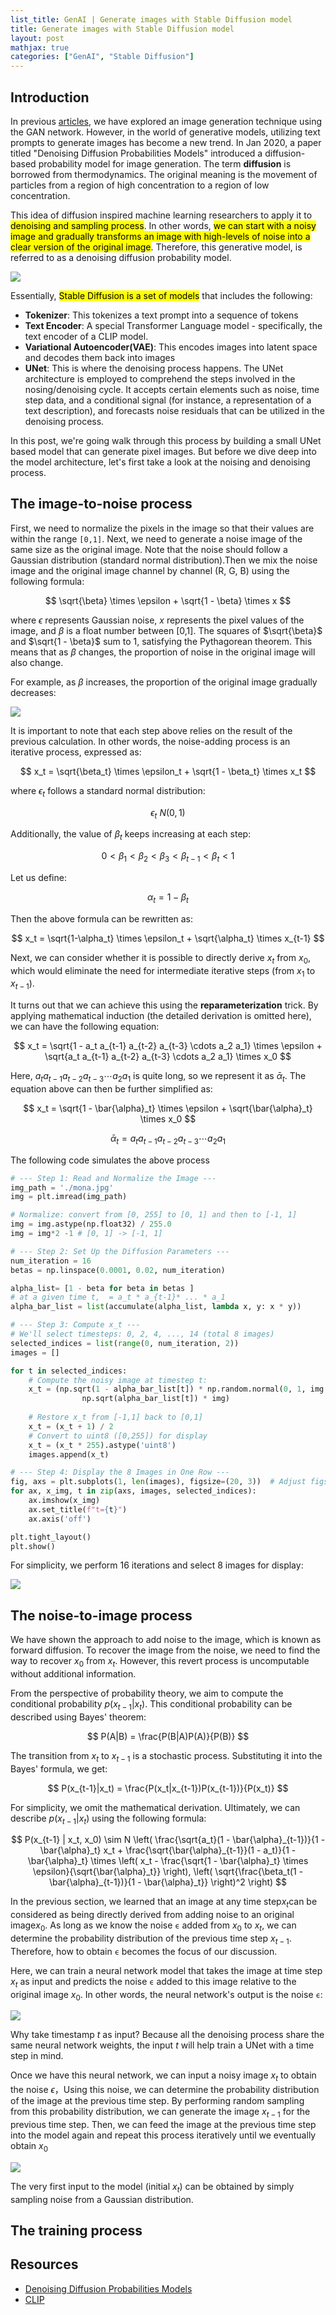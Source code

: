 ```yaml
---
list_title: GenAI | Generate images with Stable Diffusion model
title: Generate images with Stable Diffusion model
layout: post
mathjax: true
categories: ["GenAI", "Stable Diffusion"]
---
```


## Introduction

In previous [articles](https://xta0.me/2019/08/03/Learn-PyTorch-3.html), we have explored an image generation technique using the GAN network. However, in the world of generative models, utilizing text prompts to generate images has become a new trend. In Jan 2020, a paper titled "Denoising Diffusion Probabilities Models" introduced a diffusion-based probability model for image generation. The term <strong>diffusion</strong> is borrowed from thermodynamics. The original meaning is the movement of particles from a region of high concentration to a region of low concentration.

This idea of diffusion inspired machine learning researchers to apply it to <mark>denoising and sampling process</mark>. In other words, <mark>we can start with a noisy image and gradually transforms an image with high-levels of noise into a clear version of the original image</mark>. Therefore, this generative model, is referred to as a denoising diffusion probability model.

<img class="md-img-center" src="{{site.baseurl}}/assets/images/2025/01/sd-03.png">

Essentially, <mark>Stable Diffusion is a set of models</mark> that includes the following:

- <strong>Tokenizer</strong>: This tokenizes a text prompt into a sequence of tokens
- <strong>Text Encoder</strong>: A special Transformer Language model - specifically, the text encoder of a CLIP model.
- <strong>Variational Autoencoder(VAE)</strong>: This encodes images into latent space and decodes them back into images
- <strong>UNet</strong>: This is where the denoising process happens. The UNet architecture is employed to comprehend the steps involved in the nosing/denoising cycle. It accepts certain elements such as noise, time step data, and a conditional signal (for instance, a representation of a text description), and forecasts noise residuals that can be utilized in the denoising process.

In this post, we're going walk through this process by building a small UNet based model that can generate pixel images. But before we dive deep into the model architecture, let's first take a look at the noising and denoising process. 

## The image-to-noise process

First, we need to normalize the pixels in the image so that their values are within the range `[0,1]`.
Next, we need to generate a noise image of the same size as the original image. Note that the noise should follow a Gaussian distribution (standard normal distribution).Then we mix the noise image and the original image channel by channel (R, G, B) using the following formula:

$$
\sqrt{\beta} \times \epsilon + \sqrt{1 - \beta} \times x
$$

 where $\epsilon$ represents Gaussian noise, $x$ represents the pixel values of the image, and $\beta$ is a float number between [0,1]. The squares of $\sqrt{\beta}$ and $\sqrt{1 - \beta}$ sum to 1, satisfying the Pythagorean theorem. This means that as $\beta$ changes, the proportion of noise in the original image will also change. 

For example, as $\beta$ increases, the proportion of the original image gradually decreases:

<img class="md-img-center" src="{{site.baseurl}}/assets/images/2025/01/sd-04.png">

It is important to note that each step above relies on the result of the previous calculation. In other words, the noise-adding process is an iterative process, expressed as:

$$
x_t = \sqrt{\beta_t} \times \epsilon_t + \sqrt{1 - \beta_t} \times x_t
$$

where $\epsilon_t$ follows a standard normal distribution:

$$
\epsilon_t ~ N(0,1)
$$

Additionally, the value of $\beta_t$ keeps increasing at each step:

$$
0 < \beta_1 < \beta_2 < \beta_3 < \beta_{t-1} < \beta_t < 1 
$$

Let us define:

$$
\alpha_t = 1 - \beta_t
$$

Then the above formula can be rewritten as:

$$
x_t = \sqrt{1-\alpha_t} \times \epsilon_t + \sqrt{\alpha_t} \times x_{t-1}
$$

Next, we can consider whether it is possible to directly derive $x_t$ from $x_0$, which would eliminate the need for intermediate iterative steps (from $x_1$ to $x_{t-1}$). 

It turns out that we can achieve this using the **reparameterization** trick. By applying mathematical induction (the detailed derivation is omitted here), we can have the following equation:

$$
x_t = \sqrt{1 - a_t a_{t-1} a_{t-2} a_{t-3} \cdots a_2 a_1} \times \epsilon + \sqrt{a_t a_{t-1} a_{t-2} a_{t-3} \cdots a_2 a_1} \times x_0
$$

Here, $a_t a_{t-1} a_{t-2} a_{t-3} \cdots a_2 a_1$ is quite long, so we represent it as $\bar{\alpha}_t$. The equation above can then be further simplified as:

$$
x_t = \sqrt{1 - \bar{\alpha}_t} \times \epsilon + \sqrt{\bar{\alpha}_t} \times x_0
$$

$$
\bar{\alpha}_t = a_t a_{t-1} a_{t-2} a_{t-3} \cdots a_2 a_1
$$

The following code simulates the above process

```python
# --- Step 1: Read and Normalize the Image ---
img_path = './mona.jpg'
img = plt.imread(img_path)

# Normalize: convert from [0, 255] to [0, 1] and then to [-1, 1]
img = img.astype(np.float32) / 255.0
img = img*2 -1 # [0, 1] -> [-1, 1]

# --- Step 2: Set Up the Diffusion Parameters ---
num_iteration = 16
betas = np.linspace(0.0001, 0.02, num_iteration)

alpha_list= [1 - beta for beta in betas ]
# at a given time t,  = a_t * a_{t-1}* ... * a_1
alpha_bar_list = list(accumulate(alpha_list, lambda x, y: x * y))

# --- Step 3: Compute x_t ---
# We'll select timesteps: 0, 2, 4, ..., 14 (total 8 images)
selected_indices = list(range(0, num_iteration, 2))
images = []

for t in selected_indices:
    # Compute the noisy image at timestep t:
    x_t = (np.sqrt(1 - alpha_bar_list[t]) * np.random.normal(0, 1, img.shape) +
                np.sqrt(alpha_bar_list[t]) * img)
    
    # Restore x_t from [-1,1] back to [0,1]
    x_t = (x_t + 1) / 2
    # Convert to uint8 ([0,255]) for display
    x_t = (x_t * 255).astype('uint8')
    images.append(x_t)

# --- Step 4: Display the 8 Images in One Row ---
fig, axs = plt.subplots(1, len(images), figsize=(20, 3))  # Adjust figsize as needed
for ax, x_img, t in zip(axs, images, selected_indices):
    ax.imshow(x_img)
    ax.set_title(f"t={t}")
    ax.axis('off')

plt.tight_layout()
plt.show()
```

For simplicity, we perform 16 iterations and select 8 images for display:

<img class="md-img-center" src="{{site.baseurl}}/assets/images/2025/01/sd-05.png">

## The noise-to-image process

We have shown the approach to add noise to the image, which is known as forward diffusion. To recover the image from the noise, we need to find the way to recover $x_0$ from $x_t$. However, this revert process is uncomputable without additional information.

From the perspective of probability theory, we aim to compute the conditional probability $p(x_{t-1}|x_t)$. This conditional probability can be described using Bayes' theorem:

$$
P(A|B) = \frac{P(B|A)P(A)}{P(B)}
$$

The transition from $x_t$ to $x_{t-1}$ ​is a stochastic process. Substituting it into the Bayes' formula, we get:

$$
P(x_{t-1}|x_t) = \frac{P(x_t|x_{t-1})P(x_{t-1})}{P(x_t)}
$$

For simplicity, we omit the mathematical derivation. Ultimately, we can describe $p(x_{t-1} | x_t)$ using the following formula:

$$
P(x_{t-1} | x_t, x_0) \sim N \left( 
    \frac{\sqrt{a_t}(1 - \bar{\alpha}_{t-1})}{1 - \bar{\alpha}_t} x_t 
    + \frac{\sqrt{\bar{\alpha}_{t-1}}(1 - a_t)}{1 - \bar{\alpha}_t} 
    \times \left( x_t - \frac{\sqrt{1 - \bar{\alpha}_t} \times \epsilon}{\sqrt{\bar{\alpha}_t}} \right),
    \left( \sqrt{\frac{\beta_t(1 - \bar{\alpha}_{t-1})}{1 - \bar{\alpha}_t}} \right)^2
\right)
$$

In the previous section, we learned that an image at any time step$x_t$can be considered as being directly derived from adding noise to an original image$x_0$. As long as we know the noise `ϵ` added from $x_0$ to $x_t$, we can determine the probability distribution of the previous time step $x_{t-1}$. Therefore, how to obtain `ϵ` becomes the focus of our discussion.

Here, we can train a neural network model that takes the image at time step $x_t$ as input and predicts the noise `ϵ` added to this image relative to the original image $x_0$. In other words, the neural network's output is the noise `ϵ`:

<img class="md-img-center" src="{{site.baseurl}}/assets/images/2025/01/sd-06.png">

Why take timestamp $t$ as input? Because all the denoising process share the same neural network weights, the input $t$ will help train a UNet with a time step in mind.

Once we have this neural network, we can input a noisy image $x_t$ to obtain the noise $\epsilon$，Using this noise, we can determine the probability distribution of the image at the previous time step. By performing random sampling from this probability distribution, we can generate the image $x_{t-1}$ for the previous time step. Then, we can feed the image at the previous time step into the model again and repeat this process iteratively until we eventually obtain $x_0$

<img class="md-img-center" src="{{site.baseurl}}/assets/images/2025/01/sd-07.png">

The very first input to the model (initial $x_t$) can be obtained by simply sampling noise from a Gaussian distribution.

## The training process




## Resources

- [Denoising Diffusion Probabilities Models](https://arxiv.org/abs/2006.11239)
- [CLIP](https://arxiv.org/pdf/2103.00020)
